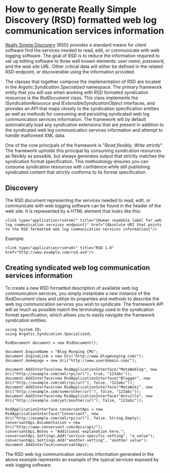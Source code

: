 # How to generate Really Simple Discovery (RSD) formatted web log communication services information

[Really Simple Discovery](http://cyber.law.harvard.edu/blogs/gems/tech/rsd.html) (RSD) provides a standard means for client software find the services needed to read, edit, or communicate with web logging software. The goal of RSD is to reduce the information required to set up editing software to three well known elements: _user name_, _password_, and the _web site URL_. Other critical data will either be defined in the related RSD endpoint, or discoverable using the information provided.

The classes that together compose the implementation of RSD are located in the _Argotic.Syndication.Specialized_ namespace. The primary framework entity that you will use when working with RSD formated syndication resources is the _RsdDocument_ class. This class implements the _ISyndicationResource_ and _IExtensibleSyndicationObject_ interfaces, and provides an API that maps closely to the syndication specification entities as well as methods for consuming and persisting syndicated web log communication services information. The framework will by default automatically load any syndication extensions that are present in addition to the syndicated web log communication services information and attempt to handle malformed XML data.

One of the core principals of the framework is "*Read flexibly, Write strictly*". The framework upholds this principal by consuming syndication resources as flexibly as possible, but always generates output that strictly matches the syndication format specification. This methodology ensures you can consume syndication resources with confidence while still publishing syndicated content that strictly conforms to its format specification.

## Discovery
The RSD document representing the services needed to read, edit, or communicate with web logging software can be found in the header of the web site. It is represented by a HTML element that looks like this:

	<link type="application/rsd+xml" title="{Human readable label for web log communication services endpoint}" href="{Absolute URI that points to the RSD formatted web log communication services information}"/>

Example:

	<link type="application/rsd+xml" title="RSD 1.0" href="http://www.example.com/rsd.axd"/>

## Creating syndicated web log communication services information

To create a new RSD formatted description of available web log communication services, you simply instantiate a new instance of the _RsdDocument_ class and utilize its properties and methods to describe the web log communication services you wish to syndicate. The framework API will as much as possible match the terminology used in the syndication format specification, which allows you to easily navigate the framework syndication entities.

	using System.IO;
	using Argotic.Syndication.Specialized;

	RsdDocument document = new RsdDocument();

	document.EngineName = "Blog Munging CMS";
	document.EngineLink = new Uri("http://www.blogmunging.com/");
	document.Homepage = new Uri("http://www.userdomain.com/");

	document.AddInterface(new RsdApplicationInterface("MetaWeblog", new Uri("http://example.com/xml/rpc/url"), true, "123abc"));
	document.AddInterface(new RsdApplicationInterface("Blogger", new Uri("http://example.com/xml/rpc/url"), false, "123abc"));
	document.AddInterface(new RsdApplicationInterface("MetaWiki", new Uri("http://example.com/some/other/url"), false, "123abc"));
	document.AddInterface(new RsdApplicationInterface("Antville", new Uri("http://example.com/yet/another/url"), false, "123abc"));

	RsdApplicationInterface conversantApi = new RsdApplicationInterface("Conversant", new Uri("http://example.com/xml/rpc/url"), false, String.Empty);
	conversantApi.Documentation = new Uri("http://www.conversant.com/docs/api/");
	conversantApi.Notes = "Additional explanation here.";
	conversantApi.Settings.Add("service-specific-setting", "a value");
	conversantApi.Settings.Add("another-setting", "another value");
	document.AddInterface(conversantApi);

The RSD web log communication services information generated in the above example represents an example of the typical services exposed by web logging software.